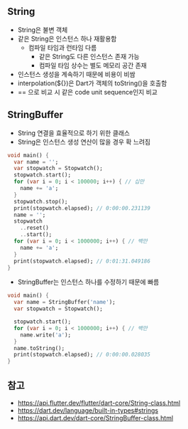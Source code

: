 ## String
- String은 불변 객체
- 같은 String은 인스턴스 하나 재활용함
	- 컴파일 타임과 런타임 다름
		- 같은 String도 다른 인스턴스 존재 가능
		- 컴파일 타임 상수는 별도 메모리 공간 존재
- 인스턴스 생성을 계속하기 때문에 비용이 비쌈
- interpolation(${})은 Dart가 객체의 toString()을 호출함
- == 으로 비교 시 같은 code unit sequence인지 비교

## StringBuffer
- String 연결을 효율적으로 하기 위한 클래스
- String은 인스턴스 생성 연산이 많을 경우 확 느려짐
```dart
void main() {
  var name = '';
  var stopwatch = Stopwatch();
  stopwatch.start();
  for (var i = 0; i < 100000; i++) { // 십만
    name += 'a';
  }
  stopwatch.stop();
  print(stopwatch.elapsed); // 0:00:00.231139
  name = '';
  stopwatch
    ..reset()
    ..start();
  for (var i = 0; i < 1000000; i++) { // 백만
    name += 'a';
  }
  print(stopwatch.elapsed); // 0:01:31.049186
}
```

- StringBuffer는 인스턴스 하나를 수정하기 때문에 빠름
```dart
void main() {
  var name = StringBuffer('name');
  var stopwatch = Stopwatch();

  stopwatch.start();
  for (var i = 0; i < 1000000; i++) { // 백만
    name.write('a');
  }
  name.toString();
  print(stopwatch.elapsed); // 0:00:00.028035
}
```


## 참고
- https://api.flutter.dev/flutter/dart-core/String-class.html
- https://dart.dev/language/built-in-types#strings
- https://api.dart.dev/dart-core/StringBuffer-class.html
